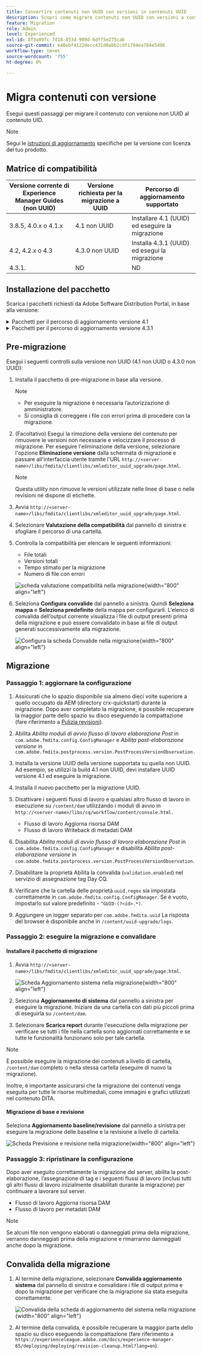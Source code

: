 ```yaml
---
title: Convertire contenuti non UUID con versioni in contenuti UUID
description: Scopri come migrare contenuti non UUID con versioni a contenuti UUID.
feature: Migration
role: Admin
level: Experienced
exl-id: 8f3a89fc-7d18-453d-909d-6dff5e275cab
source-git-commit: e40ebf4122decc431d0abb2cdf1794ea704e5496
workflow-type: tm+mt
source-wordcount: '755'
ht-degree: 0%

---
```


# Migra contenuti con versione

Esegui questi passaggi per migrare il contenuto con versione non UUID al contenuto UID.

>[!NOTE]
>
>Segui le [istruzioni di aggiornamento](./upgrade-xml-documentation.md) specifiche per la versione con licenza del tuo prodotto.

## Matrice di compatibilità

| Versione corrente di Experience Manager Guides (non UUID) | Versione richiesta per la migrazione a UUID | Percorso di aggiornamento supportato |
|---|---|---|
| 3.8.5, 4.0.x o 4.1.x | 4.1 non UUID | Installare 4.1 (UUID) ed eseguire la migrazione |
| 4.2, 4.2.x o 4.3 | 4.3.0 non UUID | Installa 4.3.1 (UUID) ed esegui la migrazione |
| 4.3.1. | ND | ND |

## Installazione del pacchetto

Scarica i pacchetti richiesti da Adobe Software Distribution Portal, in base alla versione:
<details>
<summary>  Pacchetti per il percorso di aggiornamento versione 4.1</summary>

1. **Pre-migrazione**: [com.adobe.guides.pre-uuid-migration-1.0.9.zip](https://experience.adobe.com/#/downloads/content/software-distribution/en/aem.html?package=%2Fcontent%2Fsoftware-distribution%2Fen%2Fdetails.html%2Fcontent%2Fdam%2Faem%2Fpublic%2Faemdox%2Fother-packages%2Fuuid-migration%2F1-0%2Fcom.adobe.guides.pre-uuid-migration-1.0.9.zip)
1. **Migrazione**: [com.adobe.guides.uuid-upgrade-1.0.19.zip](https://experience.adobe.com/#/downloads/content/software-distribution/en/aem.html?package=%2Fcontent%2Fsoftware-distribution%2Fen%2Fdetails.html%2Fcontent%2Fdam%2Faem%2Fpublic%2Faemdox%2Fother-packages%2Fuuid-migration%2F1-0%2Fcom.adobe.guides.uuid-upgrade-1.0.19.zip)
</details>


<details>
<summary> Pacchetti per il percorso di aggiornamento versione 4.3.1</summary>

1. **Pre-migrazione**: [com.adobe.guides.pre-uuid-migration-1.1.3.zip](https://experience.adobe.com/#/downloads/content/software-distribution/en/aem.html?package=%2Fcontent%2Fsoftware-distribution%2Fen%2Fdetails.html%2Fcontent%2Fdam%2Faem%2Fpublic%2Faemdox%2Fother-packages%2Fuuid-migration%2Fcom.adobe.guides.pre-uuid-migration-1.1.3.zip)
1. **Migrazione**: [com.adobe.guides.uuid-upgrade-1.1.15.zip](https://experience.adobe.com/#/downloads/content/software-distribution/en/aem.html?package=%2Fcontent%2Fsoftware-distribution%2Fen%2Fdetails.html%2Fcontent%2Fdam%2Faem%2Fpublic%2Faemdox%2Fother-packages%2Fuuid-migration%2Fcom.adobe.guides.uuid-upgrade-1.1.15.zip)

</details>

## Pre-migrazione

Esegui i seguenti controlli sulla versione non UUID (4.1 non UUID o 4.3.0 non UUID):

1. Installa il pacchetto di pre-migrazione in base alla versione.

   >[!NOTE]
   >
   >* Per eseguire la migrazione è necessaria l’autorizzazione di amministratore.
   >* Si consiglia di correggere i file con errori prima di procedere con la migrazione.

1. (Facoltativo) Esegui la rimozione della versione del contenuto per rimuovere le versioni non necessarie e velocizzare il processo di migrazione. Per eseguire l&#39;eliminazione della versione, selezionare l&#39;opzione **Eliminazione versione** dalla schermata di migrazione e passare all&#39;interfaccia utente tramite l&#39;URL `http://<server- name>/libs/fmdita/clientlibs/xmleditor_uuid_upgrade/page.html`.
   >[!NOTE]
   >
   >Questa utility non rimuove le versioni utilizzate nelle linee di base o nelle revisioni né dispone di etichette.

1. Avvia `http://<server-name>/libs/fmdita/clientlibs/xmleditor_uuid_upgrade/page.html`.
1. Selezionare **Valutazione della compatibilità** dal pannello di sinistra e sfogliare il percorso di una cartella.
1. Controlla la compatibilità per elencare le seguenti informazioni:
   * File totali
   * Versioni totali
   * Tempo stimato per la migrazione
   * Numero di file con errori

   ![scheda valutazione compatibilità nella migrazione](assets/migration-compatibility-assessment.png){width="800" align="left"}


1. Seleziona **Configura convalide** dal pannello a sinistra. Quindi **Seleziona mappa** e **Seleziona predefinito** della mappa per configurarli. L’elenco di convalida dell’output corrente visualizza i file di output presenti prima della migrazione e può essere convalidato in base ai file di output generati successivamente alla migrazione.

   ![Configura la scheda Convalide nella migrazione](assets/migration-configure-validation.png){width="800" align="left"}




## Migrazione

### Passaggio 1: aggiornare la configurazione

1. Assicurati che lo spazio disponibile sia almeno dieci volte superiore a quello occupato da AEM (directory crx-quickstart) durante la migrazione. Dopo aver completato la migrazione, è possibile recuperare la maggior parte dello spazio su disco eseguendo la compattazione (fare riferimento a [Pulizia revisioni](https://experienceleague.adobe.com/docs/experience-manager-65/deploying/deploying/revision-cleanup.html?lang=en)).

1. Abilita *Abilita moduli di avvio flusso di lavoro elaborazione Post* in `com.adobe.fmdita.config.ConfigManager` e *Abilita post-elaborazione versione* in `com.adobe.fmdita.postprocess.version.PostProcessVersionObservation.`

1. Installa la versione UUID della versione supportata su quella non UUID. Ad esempio, se utilizzi la build 4.1 non UUID, devi installare UUID versione 4.1 ed eseguire la migrazione.

1. Installa il nuovo pacchetto per la migrazione UUID.

1. Disattivare i seguenti flussi di lavoro e qualsiasi altro flusso di lavoro in esecuzione su `/content/dam` utilizzando i moduli di avvio in `http://<server-name>/libs/cq/workflow/content/console.html`.

   * Flusso di lavoro Aggiorna risorsa DAM
   * Flusso di lavoro Writeback di metadati DAM

1. Disabilita *Abilita moduli di avvio flusso di lavoro elaborazione Post* in `com.adobe.fmdita.config.ConfigManager` e disabilita *Abilita post-elaborazione versione* in `com.adobe.fmdita.postprocess.version.PostProcessVersionObservation`.

1. Disabilitare la proprietà Abilita la convalida (`validation.enabled`) nel servizio di assegnazione tag Day CQ.

1. Verificare che la cartella delle proprietà `uuid.regex` sia impostata correttamente in `com.adobe.fmdita.config.ConfigManager`. Se è vuoto, impostarlo sul valore predefinito - `^GUID-(?<id>.*)`.
1. Aggiungere un logger separato per `com.adobe.fmdita.uuid` La risposta del browser è disponibile anche in `/content/uuid-upgrade/logs`.

### Passaggio 2: eseguire la migrazione e convalidare

#### Installare il pacchetto di migrazione

1. Avvia `http://<server-name>/libs/fmdita/clientlibs/xmleditor_uuid_upgrade/page.html`.

   ![Scheda Aggiornamento sistema nella migrazione](assets/migration-system-upgrade.png){width="800" align="left"}

1. Seleziona **Aggiornamento di sistema** dal pannello a sinistra per eseguire la migrazione. Iniziare da una cartella con dati più piccoli prima di eseguirla su `/content/dam`.

1. Selezionare **Scarica report** durante l&#39;esecuzione della migrazione per verificare se tutti i file nella cartella sono aggiornati correttamente e se tutte le funzionalità funzionano solo per tale cartella.


>[!NOTE]
>
> È possibile eseguire la migrazione dei contenuti a livello di cartella, `/content/dam` completo o nella stessa cartella (eseguire di nuovo la migrazione).

Inoltre, è importante assicurarsi che la migrazione dei contenuti venga eseguita per tutte le risorse multimediali, come immagini e grafici utilizzati nel contenuto DITA.

#### Migrazione di base e revisione

Seleziona **Aggiornamento baseline/revisione** dal pannello a sinistra per eseguire la migrazione delle baseline e la revisione a livello di cartella.

![Scheda Previsione e revisione nella migrazione](assets/migration-baseline-review-upgrade.png){width="800" align="left"}


### Passaggio 3: ripristinare la configurazione

Dopo aver eseguito correttamente la migrazione del server, abilita la post-elaborazione, l’assegnazione di tag e i seguenti flussi di lavoro (inclusi tutti gli altri flussi di lavoro inizialmente disabilitati durante la migrazione) per continuare a lavorare sul server.

* Flusso di lavoro Aggiorna risorsa DAM
* Flusso di lavoro per metadati DAM

>[!NOTE]
>
>Se alcuni file non vengono elaborati o danneggiati prima della migrazione, verranno danneggiati prima della migrazione e rimarranno danneggiati anche dopo la migrazione.

## Convalida della migrazione

1. Al termine della migrazione, selezionare **Convalida aggiornamento sistema** dal pannello di sinistra e convalidare i file di output prima e dopo la migrazione per verificare che la migrazione sia stata eseguita correttamente.

   ![Convalida della scheda di aggiornamento del sistema nella migrazione](assets/migration-validate-system-upgrade.png){width="800" align="left"}


1. Al termine della convalida, è possibile recuperare la maggior parte dello spazio su disco eseguendo la compattazione (fare riferimento a `https://experienceleague.adobe.com/docs/experience-manager-65/deploying/deploying/revision-cleanup.html?lang=en`).
